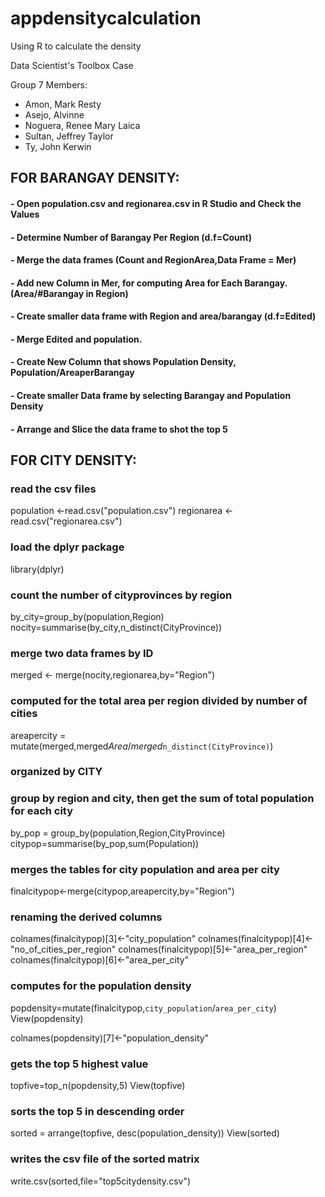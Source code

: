 # appdensitycalculation
Using R to calculate the density

Data Scientist's Toolbox Case

Group 7
Members:
- Amon, Mark Resty 
- Asejo, Alvinne
- Noguera, Renee Mary Laica
- Sultan, Jeffrey Taylor
- Ty, John Kerwin


## FOR BARANGAY DENSITY:
#### - Open population.csv and regionarea.csv in R Studio and Check the Values
#### - Determine Number of Barangay Per Region (d.f=Count)
#### - Merge the data frames (Count and RegionArea,Data Frame = Mer)
#### - Add new Column in Mer,  for computing Area for Each Barangay. (Area/#Barangay in Region)
#### - Create smaller data frame with Region and area/barangay (d.f=Edited)
#### - Merge Edited and population.
#### - Create New Column that shows Population Density, Population/AreaperBarangay
#### - Create smaller Data frame by selecting Barangay and Population Density
#### - Arrange and Slice the data frame to shot the top 5


## FOR CITY DENSITY:
### read the csv files
population <-read.csv("population.csv")
regionarea <-read.csv("regionarea.csv")

### load the dplyr package
library(dplyr)

### count the number of cityprovinces by region
by_city=group_by(population,Region)
nocity=summarise(by_city,n_distinct(CityProvince))

### merge two data frames by ID
merged <- merge(nocity,regionarea,by="Region")

### computed for the total area per region divided by number of cities
areapercity = mutate(merged,merged$Area/merged$`n_distinct(CityProvince)`)

### organized by CITY 
### group by region and city, then get the sum of total population for each city
by_pop = group_by(population,Region,CityProvince)
citypop=summarise(by_pop,sum(Population))

### merges the tables for city population and area per city
finalcitypop<-merge(citypop,areapercity,by="Region")

### renaming the derived columns
colnames(finalcitypop)[3]<-"city_population"
colnames(finalcitypop)[4]<-"no_of_cities_per_region"
colnames(finalcitypop)[5]<-"area_per_region"
colnames(finalcitypop)[6]<-"area_per_city"

### computes for the population density
popdensity=mutate(finalcitypop,`city_population`/`area_per_city`)
View(popdensity)

colnames(popdensity)[7]<-"population_density"

### gets the top 5 highest value
topfive=top_n(popdensity,5)
View(topfive)

### sorts the top 5 in descending order
sorted = arrange(topfive, desc(population_density))
View(sorted)

### writes the csv file of the sorted matrix
write.csv(sorted,file="top5citydensity.csv")
